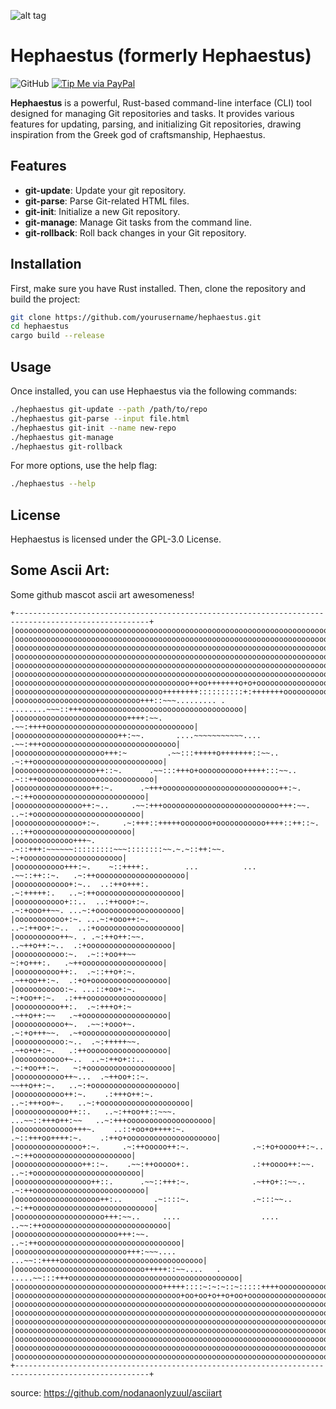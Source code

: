 ![alt tag](img/Firefly%20Create%20a%20striking%20logo%20featuring%20a%20blacksmith’s%20forge%20with%20glowing%20embers,%20an%20anvil,%20and%20a%20h.jpg)

# Hephaestus (formerly Hephaestus)
![GitHub](https://img.shields.io/github/license/Achiefs/fim) [![Tip Me via PayPal](https://img.shields.io/badge/PayPal-tip_me-green?logo=paypal)](paypal.me/gbiagomba)

**Hephaestus** is a powerful, Rust-based command-line interface (CLI) tool designed for managing Git repositories and tasks. It provides various features for updating, parsing, and initializing Git repositories, drawing inspiration from the Greek god of craftsmanship, Hephaestus.

## Features

- **git-update**: Update your git repository.
- **git-parse**: Parse Git-related HTML files.
- **git-init**: Initialize a new Git repository.
- **git-manage**: Manage Git tasks from the command line.
- **git-rollback**: Roll back changes in your Git repository.

## Installation

First, make sure you have Rust installed. Then, clone the repository and build the project:

```bash
git clone https://github.com/yourusername/hephaestus.git
cd hephaestus
cargo build --release
```

## Usage

Once installed, you can use Hephaestus via the following commands:

```bash
./hephaestus git-update --path /path/to/repo
./hephaestus git-parse --input file.html
./hephaestus git-init --name new-repo
./hephaestus git-manage
./hephaestus git-rollback
```

For more options, use the help flag:

```bash
./hephaestus --help
```

## License

Hephaestus is licensed under the GPL-3.0 License.


## Some Ascii Art:

Some github mascot ascii art awesomeness!
```
+----------------------------------------------------------------------------------------------------+
|oooooooooooooooooooooooooooooooooooooooooooooooooooooooooooooooooooooooooooooooooooooooooooooooooooo|
|oooooooooooooooooooooooooooooooooooooooooooooooooooooooooooooooooooooooooooooooooooooooooooooooooooo|
|oooooooooooooooooooooooooooooooooooooooooooooooooooooooooooooooooooooooooooooooooooooooooooooooooooo|
|oooooooooooooooooooooooooooooooooooooooooooooooooooooooooooooooooooooooooooooooooooooooooooooooooooo|
|oooooooooooooooooooooooooooooooooooooooooooooooooooooooooooooooooooooooooooooooooooooooooooooooooooo|
|oooooooooooooooooooooooooooooooooooooooooooooooooooooooooooooooooooooooooooooooooooooooooooooooooooo|
|ooooooooooooooooooooooooooooooooooooooo++oo+++++++o+o+oooooooooooooooooooooooooooooooooooooooooooooo|
|ooooooooooooooooooooooooooooooooo++++++++::::::::::+:+++++++oooooooooooooooooooooooooooooooooooooooo|
|oooooooooooooooooooooooooooo+++::~~~......... . ........~~~::+++oooooooooooooooooooooooooooooooooooo|
|ooooooooooooooooooooooooo++++:~~.                          .~~:++++ooooooooooooooooooooooooooooooooo|
|ooooooooooooooooooooooo++:~~.       ....~~~~~~~~~~~....        .~~:+++oooooooooooooooooooooooooooooo|
|oooooooooooooooooooo+++:~         .~~:::+++++o+++++++::~~..       .~:++ooooooooooooooooooooooooooooo|
|oooooooooooooooooo++::~.      .~~:::+++o+oooooooooo+++++:::~~..     .~::++oooooooooooooooooooooooooo|
|ooooooooooooooooo++:~.      .~+++oooooooooooooooooooooooooo++:~.      .~:++ooooooooooooooooooooooooo|
|ooooooooooooooo++:~..     .~~:+++oooooooooooooooooooooooooo+++:~~.     ..~:+oooooooooooooooooooooooo|
|ooooooooooooooo+:~.     .~:+++::+++++ooooooo+ooooooooooo++++::++::~.     ..:++oooooooooooooooooooooo|
|ooooooooooooo+++~.    .~::+++:~~~~~~:::::::::~~~::::::::~~.~.~::++:~~.     ~:+oooooooooooooooooooooo|
|ooooooooooo+++:~.    ~::++++:.        ...          ...       .~~::++::~.   .~:++oooooooooooooooooooo|
|oooooooooooo+:~..  ..:++o+++:.                                .~:+++++:.   ..~:++ooooooooooooooooooo|
|ooooooooooo+::..  ..:++ooo+:~.                                .~:+ooo++~~. ...~:+ooooooooooooooooooo|
|ooooooooooo+:~. ...~:+ooo++:~.                                ..~:++oo+:~..  ..:+ooooooooooooooooooo|
|oooooooooo++~. . .~:++o++:~~.                                   ..~++o++:~..  .:+ooooooooooooooooooo|
|ooooooooooo:~.  .~::+oo++~~                                       ~:+o+++:.   .~++oooooooooooooooooo|
|oooooooooo++:.  .~::++o+:~.                                      .~++oo++:~.  .:+o+ooooooooooooooooo|
|ooooooooooo:~. ...::+oo+:~.                                       ~:+oo++:~.  .:+++ooooooooooooooooo|
|oooooooooo++:.  .~:+++o+:~                                       .~++o++:~~   .~+ooooooooooooooooooo|
|ooooooooooo+~.  .~~:+ooo+~.                                      .~:+o+++~~.  .~+ooooooooooooooooooo|
|ooooooooooo:~..  .~:+++++~~.                                     .~+o+o+:~.   .:++oooooooooooooooooo|
|ooooooooooo+~..  ..~:++o+::..                                   .~:+oo++:~.   ~:+ooooooooooooooooooo|
|ooooooooooo++~...  .~++oo+::~.                                 ~~++o++:~.   ..~:+ooooooooooooooooooo|
|ooooooooooo++:~.    .:+++o++:~.                             ..~:+++oo+~.   ..~:+oooooooooooooooooooo|
|oooooooooooo++::.   ..~:++oo++::~~~.                   ...~~::+++o++:~~   ..~:+++ooooooooooooooooooo|
|ooooooooooooo+++~.    ..::+oo+o++++:~.                .~::+++oo++++:~.    .:++o+oooooooooooooooooooo|
|ooooooooooooooo+:~.     .~:++ooooo++:~.              .~:+o+oooo++:~..    .~:++oooooooooooooooooooooo|
|ooooooooooooooo++::~.    .~~:++ooooo+:.              .:++oooo++:~~.    ..~:+oooooooooooooooooooooooo|
|ooooooooooooooooo++::.      .~~::+++:~.              .~++o+::~~..     .~:++ooooooooooooooooooooooooo|
|ooooooooooooooooooo++:..       .~::::~.              .~:::~~..      .~:++ooooooooooooooooooooooooooo|
|oooooooooooooooooooo+++:~~..     ....                  ....      ..~~:++oooooooooooooooooooooooooooo|
|ooooooooooooooooooooooo+++:~~.                                ..~:++oooooooooooooooooooooooooooooooo|
|ooooooooooooooooooooooooo+++:~~~....                     ...~~::++++oooooooooooooooooooooooooooooooo|
|ooooooooooooooooooooooooooooo+++++::~~....   .   .....~~:::+++oooooooooooooooooooooooooooooooooooooo|
|ooooooooooooooooooooooooooooooooo+++++::::~:~:~::~:::::++++ooooooooooooooooooooooooooooooooooooooooo|
|ooooooooooooooooooooooooooooooooooooo+oo+oo+o++o+oo+oooooooooooooooooooooooooooooooooooooooooooooooo|
|oooooooooooooooooooooooooooooooooooooooooooooooooooooooooooooooooooooooooooooooooooooooooooooooooooo|
|oooooooooooooooooooooooooooooooooooooooooooooooooooooooooooooooooooooooooooooooooooooooooooooooooooo|
|oooooooooooooooooooooooooooooooooooooooooooooooooooooooooooooooooooooooooooooooooooooooooooooooooooo|
|oooooooooooooooooooooooooooooooooooooooooooooooooooooooooooooooooooooooooooooooooooooooooooooooooooo|
|oooooooooooooooooooooooooooooooooooooooooooooooooooooooooooooooooooooooooooooooooooooooooooooooooooo|
|oooooooooooooooooooooooooooooooooooooooooooooooooooooooooooooooooooooooooooooooooooooooooooooooooooo|
|oooooooooooooooooooooooooooooooooooooooooooooooooooooooooooooooooooooooooooooooooooooooooooooooooooo|
+----------------------------------------------------------------------------------------------------+
```
source: https://github.com/nodanaonlyzuul/asciiart
